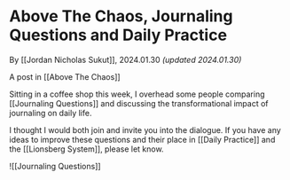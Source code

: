 # Above The Chaos, Journaling Questions and Daily Practice

By [[Jordan Nicholas Sukut]], 2024.01.30 _(updated 2024.01.30)_

A post in [[Above The Chaos]]  

Sitting in a coffee shop this week, I overhead some people comparing [[Journaling Questions]] and discussing the transformational impact of journaling on daily life. 

I thought I would both join and invite you into the dialogue. If you have any ideas to improve these questions and their place in [[Daily Practice]] and the [[Lionsberg System]], please let know. 


![[Journaling Questions]]  
